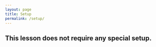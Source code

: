 ```yaml
---
layout: page
title: Setup
permalink: /setup/
---
```

This lesson does not require any special setup.
--------
